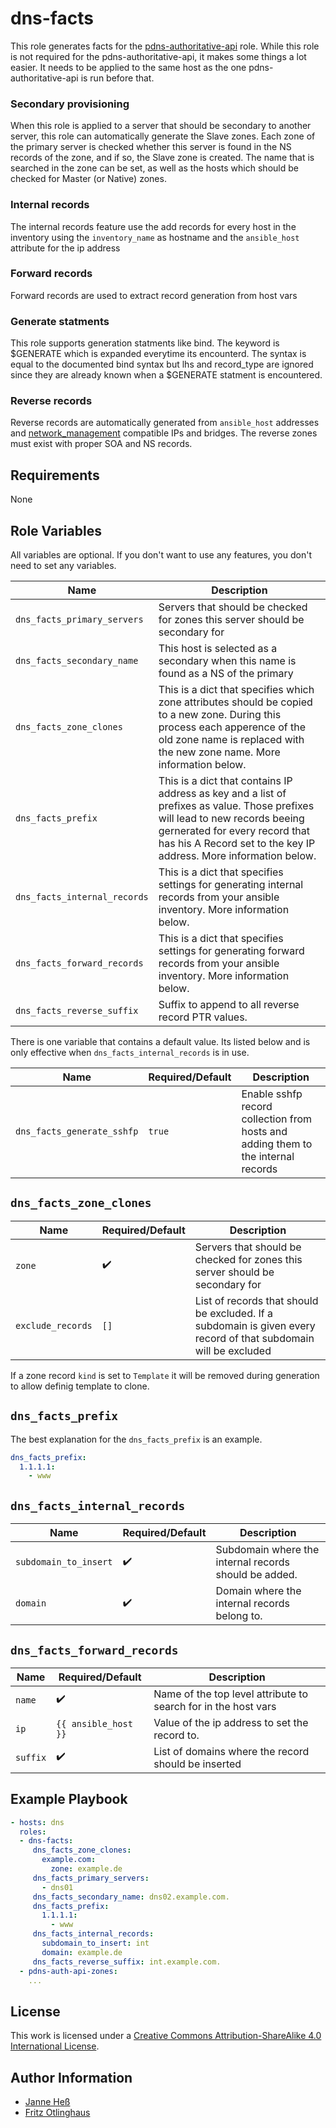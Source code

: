 # dns-facts

This role generates facts for the [pdns-authoritative-api](https://github.com/stuvusIT/pdns-authoritative-api) role.
While this role is not required for the pdns-authoritative-api, it makes some things a lot easier.
It needs to be applied to the same host as the one pdns-authoritative-api is run before that.

### Secondary provisioning

When this role is applied to a server that should be secondary to another server, this role can automatically generate the Slave zones.
Each zone of the primary server is checked whether this server is found in the NS records of the zone, and if so, the Slave zone is created.
The name that is searched in the zone can be set, as well as the hosts which should be checked for Master (or Native) zones.

### Internal records

The internal records feature use the add records for every host in the inventory using the `inventory_name` as hostname and the `ansible_host` attribute for the ip address

### Forward records

Forward records are used to extract record generation from host vars

### Generate statments
This role supports generation statments like bind. The keyword is $GENERATE which is expanded everytime its encounterd.
The syntax is equal to the documented bind syntax but lhs and record_type are ignored since they are already known when a $GENERATE statment is encountered.

### Reverse records

Reverse records are automatically generated from `ansible_host` addresses and [network_management](https://github.com/stuvusIT/network_management) compatible IPs and bridges.
The reverse zones must exist with proper SOA and NS records.

## Requirements

None

## Role Variables

All variables are optional.
If you don't want to use any features, you don't need to set any variables.

| Name                         | Description                                                                                                                                                                                                                         |
|------------------------------|-------------------------------------------------------------------------------------------------------------------------------------------------------------------------------------------------------------------------------------|
| `dns_facts_primary_servers`  | Servers that should be checked for zones this server should be secondary for                                                                                                                                                        |
| `dns_facts_secondary_name`   | This host is selected as a secondary when this name is found as a NS of the primary                                                                                                                                                 |
| `dns_facts_zone_clones`      | This is a dict that specifies which zone attributes should be copied to a new zone. During this process each apperence of the old zone name is replaced with the new zone name. More information below.                             |
| `dns_facts_prefix`           | This is a dict that contains IP address as key and a list of prefixes as value. Those prefixes will lead to new records beeing gernerated for every record that has his A Record set to the key IP address. More information below. |
| `dns_facts_internal_records` | This is a dict that specifies settings for generating internal records from your ansible inventory. More information below.                                                                                                         |
| `dns_facts_forward_records`  | This is a dict that specifies settings for generating forward records from your ansible inventory. More information below.                                                                                                          |
| `dns_facts_reverse_suffix`   | Suffix to append to all reverse record PTR values.                                                                                                                                                                                  |

There is one variable that contains a default value. Its listed below and is only effective when `dns_facts_internal_records` is in use.

| Name                       | Required/Default | Description                                                                       |
|----------------------------|------------------|-----------------------------------------------------------------------------------|
| `dns_facts_generate_sshfp` | `true`           | Enable sshfp record collection from hosts and adding them to the internal records |

## `dns_facts_zone_clones`

| Name              | Required/Default   | Description                                                                                                      |
|-------------------|--------------------|------------------------------------------------------------------------------------------------------------------|
| `zone`            | :heavy_check_mark: | Servers that should be checked for zones this server should be secondary for                                     |
| `exclude_records` | `[]`               | List of records that should be excluded. If a subdomain is given every record of that subdomain will be excluded |

If a zone record `kind` is set to `Template` it will be removed during generation to allow definig template to clone.

## `dns_facts_prefix`

The best explanation for the `dns_facts_prefix` is an example.


```yml
dns_facts_prefix:
  1.1.1.1:
    - www
```

## `dns_facts_internal_records`

| Name                  | Required/Default   | Description                                                                       |
|-----------------------|--------------------|-----------------------------------------------------------------------------------|
| `subdomain_to_insert` | :heavy_check_mark: | Subdomain where the internal records should be added.                             |
| `domain`              | :heavy_check_mark: | Domain where the internal records belong to.                                      |

## `dns_facts_forward_records`

| Name     | Required/Default     | Description                                                    |
|----------|----------------------|----------------------------------------------------------------|
| `name`   | :heavy_check_mark:   | Name of the top level attribute to search for in the host vars |
| `ip`     | `{{ ansible_host }}` | Value of the ip address to set the record to.                  |
| `suffix` | :heavy_check_mark:   | List of domains where the record should be inserted            |

## Example Playbook

```yml
- hosts: dns
  roles:
  - dns-facts:
     dns_facts_zone_clones:
       example.com: 
         zone: example.de
     dns_facts_primary_servers:
       - dns01
     dns_facts_secondary_name: dns02.example.com.
     dns_facts_prefix:
       1.1.1.1:
         - www
     dns_facts_internal_records:
       subdomain_to_insert: int
       domain: example.de
     dns_facts_reverse_suffix: int.example.com.
  - pdns-auth-api-zones:
    ...
```

## License

This work is licensed under a [Creative Commons Attribution-ShareAlike 4.0 International License](https://creativecommons.org/licenses/by-sa/4.0/).

## Author Information

- [Janne Heß](https://github.com/dasJ)
- [Fritz Otlinghaus](https://github.com/scriptkiddi)

